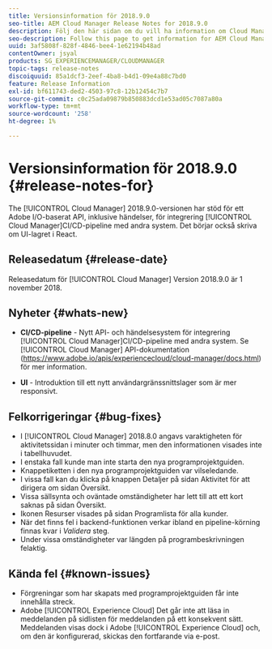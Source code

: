 ```yaml
---
title: Versionsinformation för 2018.9.0
seo-title: AEM Cloud Manager Release Notes for 2018.9.0
description: Följ den här sidan om du vill ha information om Cloud Manager version 2018.9.0.
seo-description: Follow this page to get information for AEM Cloud Manager Release 2018.9.0.
uuid: 3af5808f-828f-4846-bee4-1e62194b48ad
contentOwner: jsyal
products: SG_EXPERIENCEMANAGER/CLOUDMANAGER
topic-tags: release-notes
discoiquuid: 85a1dcf3-2eef-4ba8-b4d1-09e4a88c7bd0
feature: Release Information
exl-id: bf611743-ded2-4503-97c8-12b12454c7b7
source-git-commit: c0c25ada09879b850883dcd1e53ad05c7087a80a
workflow-type: tm+mt
source-wordcount: '258'
ht-degree: 1%

---
```


# Versionsinformation för 2018.9.0 {#release-notes-for}

The [!UICONTROL Cloud Manager] 2018.9.0-versionen har stöd för ett Adobe I/O-baserat API, inklusive händelser, för integrering [!UICONTROL Cloud Manager]CI/CD-pipeline med andra system. Det börjar också skriva om UI-lagret i React.

## Releasedatum {#release-date}

Releasedatum för [!UICONTROL Cloud Manager] Version 2018.9.0 är 1 november 2018.

## Nyheter {#whats-new}

* **CI/CD-pipeline** - Nytt API- och händelsesystem för integrering [!UICONTROL Cloud Manager]CI/CD-pipeline med andra system. Se [!UICONTROL Cloud Manager] API-dokumentation (https://www.adobe.io/apis/experiencecloud/cloud-manager/docs.html) för mer information.

* **UI** - Introduktion till ett nytt användargränssnittslager som är mer responsivt.

## Felkorrigeringar {#bug-fixes}

* I [!UICONTROL Cloud Manager] 2018.8.0 angavs varaktigheten för aktivitetssidan i minuter och timmar, men den informationen visades inte i tabellhuvudet.
* I enstaka fall kunde man inte starta den nya programprojektguiden.
* Knappetiketten i den nya programprojektguiden var vilseledande.
* I vissa fall kan du klicka på knappen Detaljer på sidan Aktivitet för att dirigera om sidan Översikt.
* Vissa sällsynta och oväntade omständigheter har lett till att ett kort saknas på sidan Översikt.
* Ikonen Resurser visades på sidan Programlista för alla kunder.
* När det finns fel i backend-funktionen verkar ibland en pipeline-körning finnas kvar i *Validera* steg.
* Under vissa omständigheter var längden på programbeskrivningen felaktig.

## Kända fel {#known-issues}

* Förgreningar som har skapats med programprojektguiden får inte innehålla streck.
* Adobe [!UICONTROL Experience Cloud] Det går inte att läsa in meddelanden på sidlisten för meddelanden på ett konsekvent sätt. Meddelanden visas dock i Adobe [!UICONTROL Experience Cloud] och, om den är konfigurerad, skickas den fortfarande via e-post.
